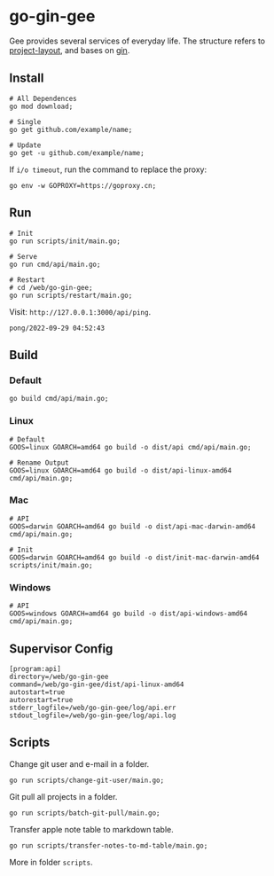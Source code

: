 # go-gin-gee

Gee provides several services of everyday life. The structure refers to [project-layout](https://github.com/golang-standards/project-layout), and bases on [gin](https://github.com/gin-gonic/gin).

## Install

```
# All Dependences
go mod download;

# Single
go get github.com/example/name;

# Update
go get -u github.com/example/name;
```

If `i/o timeout`, run the command to replace the proxy: 

```
go env -w GOPROXY=https://goproxy.cn;
```

## Run

```
# Init
go run scripts/init/main.go;

# Serve
go run cmd/api/main.go;

# Restart
# cd /web/go-gin-gee;
go run scripts/restart/main.go;
```

Visit: `http://127.0.0.1:3000/api/ping`.

```
pong/2022-09-29 04:52:43
```

## Build

### Default

```
go build cmd/api/main.go;
```

### Linux

```
# Default
GOOS=linux GOARCH=amd64 go build -o dist/api cmd/api/main.go;

# Rename Output
GOOS=linux GOARCH=amd64 go build -o dist/api-linux-amd64 cmd/api/main.go;
```

### Mac

```
# API
GOOS=darwin GOARCH=amd64 go build -o dist/api-mac-darwin-amd64 cmd/api/main.go;

# Init
GOOS=darwin GOARCH=amd64 go build -o dist/init-mac-darwin-amd64 scripts/init/main.go;
```

### Windows

```
# API
GOOS=windows GOARCH=amd64 go build -o dist/api-windows-amd64 cmd/api/main.go;
```

## Supervisor Config

```
[program:api]
directory=/web/go-gin-gee
command=/web/go-gin-gee/dist/api-linux-amd64
autostart=true
autorestart=true
stderr_logfile=/web/go-gin-gee/log/api.err
stdout_logfile=/web/go-gin-gee/log/api.log
```

## Scripts


Change git user and e-mail in a folder.

```
go run scripts/change-git-user/main.go;
```

Git pull all projects in a folder.

```
go run scripts/batch-git-pull/main.go;
```

Transfer apple note table to markdown table. 

```
go run scripts/transfer-notes-to-md-table/main.go;
```

More in folder `scripts`.

